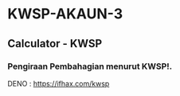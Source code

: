 # KWSP-AKAUN-3

## Calculator - KWSP
### Pengiraan Pembahagian menurut KWSP!.

DENO : https://ifhax.com/kwsp
